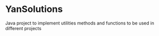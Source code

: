 # YanSolutions
Java project to implement utilities methods and functions to be used in different projects
